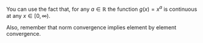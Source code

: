 You can use the fact that, for any $a \in \mathbb{R}$ the function $g(x) = x^a$ is continuous at any $x \in [0,\infty)$.

Also, remember that norm convergence implies element by element convergence.
